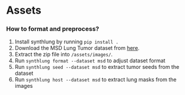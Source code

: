 # Assets

### How to format and preprocess?

1. Install synthlung by running `pip install .`
2. Download the MSD Lung Tumor dataset from [here](https://drive.google.com/drive/folders/1HqEgzS8BV2c7xYNrZdEAnrHk7osJJ--2).
3. Extract the zip file into `/assets/images/`.
4. Run `synthlung format --dataset msd` to adjust dataset format
5. Run `synthlung seed --dataset msd` to extract tumor seeds from the dataset
6. Run `synthlung host --dataset msd` to extract lung masks from the images
